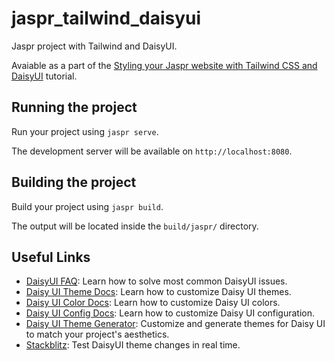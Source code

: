 # jaspr_tailwind_daisyui

Jaspr project with Tailwind and DaisyUI.

Avaiable as a part of the [Styling your Jaspr website with Tailwind CSS and DaisyUI]() tutorial.

## Running the project

Run your project using `jaspr serve`.

The development server will be available on `http://localhost:8080`.

## Building the project

Build your project using `jaspr build`.

The output will be located inside the `build/jaspr/` directory.

## Useful Links
- [DaisyUI FAQ](https://github.com/saadeghi/daisyui/discussions/1949): Learn how to solve most common DaisyUI issues.
- [Daisy UI Theme Docs](https://daisyui.com/docs/themes/): Learn how to customize Daisy UI themes.
- [Daisy UI Color Docs](https://daisyui.com/docs/colors/): Learn how to customize Daisy UI colors.
- [Daisy UI Config Docs](https://daisyui.com/docs/config/): Learn how to customize Daisy UI configuration.
- [Daisy UI Theme Generator](https://daisyui.com/theme-generator/): Customize and generate themes for Daisy UI to match your project's aesthetics.
- [Stackblitz](https://stackblitz.com/edit/customized-daisyui-theme-rg3t6b?file=tailwind.config.js): Test DaisyUI theme changes in real time.
